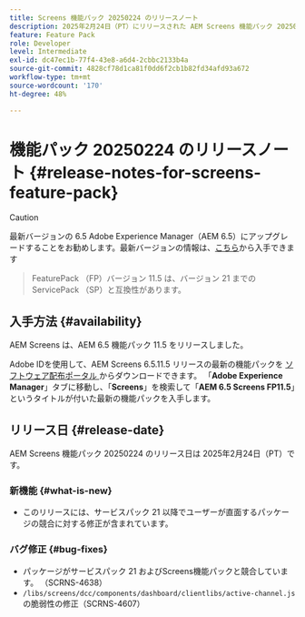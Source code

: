 ```yaml
---
title: Screens 機能パック 20250224 のリリースノート
description: 2025年2月24日（PT）にリリースされた AEM Screens 機能パック 20250224 について説明します。
feature: Feature Pack
role: Developer
level: Intermediate
exl-id: dc47ec1b-77f4-43e8-a6d4-2cbbc2133b4a
source-git-commit: 4828cf78d1ca81f0dd6f2cb1b82fd34afd93a672
workflow-type: tm+mt
source-wordcount: '170'
ht-degree: 48%

---
```


# 機能パック 20250224 のリリースノート {#release-notes-for-screens-feature-pack}

>[!CAUTION]
>最新バージョンの 6.5 Adobe Experience Manager（AEM 6.5）にアップグレードすることをお勧めします。最新バージョンの情報は、[こちら](https://experienceleague.adobe.com/ja/docs/experience-manager-65/content/release-notes/release-notes)から入手できます
>>FeaturePack （FP）バージョン 11.5 は、バージョン 21 までの ServicePack （SP）と互換性があります。


## 入手方法 {#availability}

AEM Screens は、AEM 6.5 機能パック 11.5 をリリースしました。

Adobe IDを使用して、AEM Screens 6.5.11.5 リリースの最新の機能パックを [ ソフトウェア配布ポータル ](https://experience.adobe.com/#/downloads/content/software-distribution/ja/aem.html) からダウンロードできます。 「**Adobe Experience Manager**」タブに移動し、「**Screens**」を検索して「**AEM 6.5 Screens FP11.5**」というタイトルが付いた最新の機能パックを入手します。

## リリース日 {#release-date}

AEM Screens 機能パック 20250224 のリリース日は 2025年2月24日（PT）です。

### 新機能 {#what-is-new}

* このリリースには、サービスパック 21 以降でユーザーが直面するパッケージの競合に対する修正が含まれています。

### バグ修正 {#bug-fixes}

* パッケージがサービスパック 21 およびScreens機能パックと競合しています。 （SCRNS-4638）
* `/libs/screens/dcc/components/dashboard/clientlibs/active-channel.js` の脆弱性の修正（SCRNS-4607）
